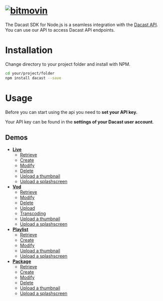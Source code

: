 # [![bitmovin](http://www.dacast.com/wp-content/themes/dacast/images/logo.png)](https://www.dacast.com)

The Dacast SDK for Node.js is a seamless integration with the [Dacast API](https://www.dacast.com). You can use our API to access Dacast API endpoints.

# Installation
Change directory to your project folder and install with NPM.

```bash
cd your/project/folder
npm install dacast --save
```
 
# Usage

Before you can start using the api you need to **set your API key.**

Your API key can be found in the **settings of your Dacast user account**.


## Demos
* [**Live**](examples/channel)
    * [Retrieve](examples/channel/retrieve.js)
    * [Create](examples/channel/create.js)
    * [Modify](examples/channel/modify.js)
    * [Delete](examples/channel/delete.js)
    * [Upload a thumbnail](examples/channel/uploadThumbnail.js)
    * [Upload a splashscreen](examples/channel/uploadSplashscreen.js)
* [**Vod**](examples/vod)
    * [Retrieve](examples/vod/retrieve.js)
    * [Modify](examples/vod/modify.js)
    * [Delete](examples/vod/delete.js)
    * [Upload](examples/vod/upload.js)
    * [Transcoding](examples/vod/transcodingVod.js)
    * [Upload a thumbnail](examples/vod/uploadThumbnail.js)
    * [Upload a splashscreen](examples/vod/uploadSplashscreen.js)
* [**Playlist**](examples/playlist)
    * [Retrieve](examples/playlist/retrieve.js)
    * [Create](examples/playlist/create.js)
    * [Modify](examples/playlist/modify.js)
    * [Upload a thumbnail](examples/playlist/uploadThumbnail.js)
    * [Upload a splashscreen](examples/playlist/uploadSplashscreen.js)
* [**Package**](examples/package)
    * [Retrieve](examples/package/retrieve.js)
    * [Create](examples/package/create.js)
    * [Modify](examples/package/modify.js)
    * [Delete](examples/package/delete.js)
    * [Upload a thumbnail](examples/package/uploadThumbnail.js)
    * [Upload a splashscreen](examples/package/uploadSplashscreen.js)